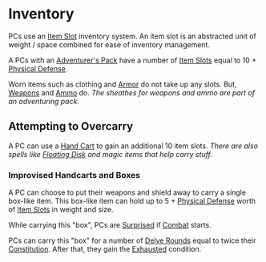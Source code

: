 # Inventory

PCs use an [Item Slot](../../Items%20and%20Gear/Item%20Slot.md) inventory system. An item slot is an abstracted unit of weight / space combined for ease of inventory management.

A PCs with an [Adventurer's Pack](../../Items%20and%20Gear/Gear/100%20Coins/Adventurer's%20Pack.md) have a number of [Item Slots](../../Items%20and%20Gear/Item%20Slot.md) equal to 10 + [Physical Defense](Physical%20Defense.md).

Worn items such as clothing and [Armor](../../Items%20and%20Gear/Armor/Armor.md) do not take up any slots. But, [Weapons](../../Items%20and%20Gear/Weapons/Weapons.md) and [Ammo](../../Items%20and%20Gear/Weapon%20Properties/Ammo%20Property.md) do.
*The sheathes for weapons and ammo are part of an adventuring pack.*

## Attempting to Overcarry

A PC can use a [Hand Cart](../../Items%20and%20Gear/Gear/25%20Coins/Hand%20Cart.md) to gain an additional 10 item slots.
*There are also spells like [Floating Disk](../../Magic/Spells/Spells%20by%20Level/Level%201/Floating%20Disk.md) and magic items that help carry stuff.*

### Improvised Handcarts and Boxes

A PC can choose to put their weapons and shield away to carry a single box-like item. This box-like item can hold up to 5 + [Physical Defense](Physical%20Defense.md) worth of [Item Slots](../../Items%20and%20Gear/Item%20Slot.md) in weight and size.

While carrying this "box", PCs are [Surprised](../../Game%20Procedures/Conditions/Surprised.md) if [Combat](../../Game%20Procedures/Combat/Combat.md) starts.

PCs can carry this "box" for a number of [Delve Rounds](../../Game%20Procedures/Core%20Procedures/Round.md#Delve%20Round) equal to twice their [Constitution](../The%20Ability%20Scores/Constitution.md). After that, they gain the [Exhausted](../../Game%20Procedures/Conditions/Exhausted.md) condition.
